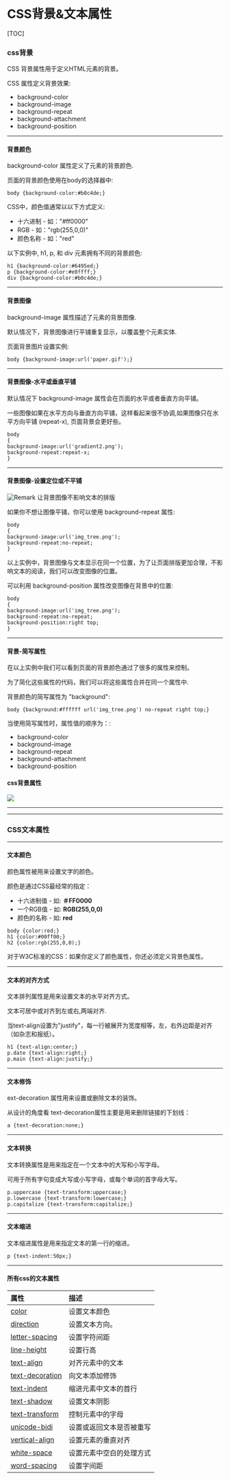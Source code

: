 # CSS背景&文本属性

[TOC]

### css背景

CSS 背景属性用于定义HTML元素的背景。

CSS 属性定义背景效果:

- background-color
- background-image
- background-repeat
- background-attachment
- background-position

****

#### 背景颜色

background-color 属性定义了元素的背景颜色.

页面的背景颜色使用在body的选择器中:

```
body {background-color:#b0c4de;}
```

CSS中，颜色值通常以以下方式定义:

- 十六进制 - 如："#ff0000"
- RGB - 如："rgb(255,0,0)"
- 颜色名称 - 如："red"

以下实例中, h1, p, 和 div 元素拥有不同的背景颜色:

```
h1 {background-color:#6495ed;}
p {background-color:#e0ffff;}
div {background-color:#b0c4de;}
```

****

#### 背景图像

background-image 属性描述了元素的背景图像.

默认情况下，背景图像进行平铺重复显示，以覆盖整个元素实体.

页面背景图片设置实例:

```
body {background-image:url('paper.gif');}
```

****

#### 背景图像-水平或垂直平铺

默认情况下 background-image 属性会在页面的水平或者垂直方向平铺。

一些图像如果在水平方向与垂直方向平铺，这样看起来很不协调,如果图像只在水平方向平铺 (repeat-x), 页面背景会更好些。

```
body
{
background-image:url('gradient2.png');
background-repeat:repeat-x;
}
```

****

#### 背景图像-设置定位或不平铺

![Remark](https://www.runoob.com/images/lamp.gif) 让背景图像不影响文本的排版

如果你不想让图像平铺，你可以使用 background-repeat 属性:

```
body
{
background-image:url('img_tree.png');
background-repeat:no-repeat;
}
```

以上实例中，背景图像与文本显示在同一个位置，为了让页面排版更加合理，不影响文本的阅读，我们可以改变图像的位置。

可以利用 background-position 属性改变图像在背景中的位置:

```
body
{
background-image:url('img_tree.png');
background-repeat:no-repeat;
background-position:right top;
}
```

****

#### 背景-简写属性

在以上实例中我们可以看到页面的背景颜色通过了很多的属性来控制。

为了简化这些属性的代码，我们可以将这些属性合并在同一个属性中.

背景颜色的简写属性为 "background":

```
body {background:#ffffff url('img_tree.png') no-repeat right top;}
```

当使用简写属性时，属性值的顺序为：:

- background-color
- background-image
- background-repeat
- background-attachment
- background-position

#### css背景属性

![](D:\VsCodeWorkSpace\LearningRecord\前端学习记录\笔记\src\css背景属性.png)

****

****

### CSS文本属性

****

#### 文本颜色

颜色属性被用来设置文字的颜色。

颜色是通过CSS最经常的指定：

- 十六进制值 - 如: **＃FF0000**
- 一个RGB值 - 如: **RGB(255,0,0)**
- 颜色的名称 - 如: **red**

```
body {color:red;}
h1 {color:#00ff00;}
h2 {color:rgb(255,0,0);}
```

 对于W3C标准的CSS：如果你定义了颜色属性，你还必须定义背景色属性。

****

#### 文本的对齐方式

文本排列属性是用来设置文本的水平对齐方式。

文本可居中或对齐到左或右,两端对齐.

当text-align设置为"justify"，每一行被展开为宽度相等，左，右外边距是对齐（如杂志和报纸）。

```
h1 {text-align:center;}
p.date {text-align:right;}
p.main {text-align:justify;}
```

****

#### 文本修饰

ext-decoration 属性用来设置或删除文本的装饰。

从设计的角度看 text-decoration属性主要是用来删除链接的下划线：

```
a {text-decoration:none;}
```

****

#### 文本转换

文本转换属性是用来指定在一个文本中的大写和小写字母。

可用于所有字句变成大写或小写字母，或每个单词的首字母大写。

```
p.uppercase {text-transform:uppercase;}
p.lowercase {text-transform:lowercase;}
p.capitalize {text-transform:capitalize;}
```

****

#### 文本缩进

文本缩进属性是用来指定文本的第一行的缩进。

```
p {text-indent:50px;}
```

****

#### 所有css的文本属性

| 属性                                                         | 描述                     |
| :----------------------------------------------------------- | :----------------------- |
| [color](https://www.runoob.com/cssref/pr-text-color.html)    | 设置文本颜色             |
| [direction](https://www.runoob.com/cssref/pr-text-direction.html) | 设置文本方向。           |
| [letter-spacing](https://www.runoob.com/cssref/pr-text-letter-spacing.html) | 设置字符间距             |
| [line-height](https://www.runoob.com/cssref/pr-dim-line-height.html) | 设置行高                 |
| [text-align](https://www.runoob.com/cssref/pr-text-text-align.html) | 对齐元素中的文本         |
| [text-decoration](https://www.runoob.com/cssref/pr-text-text-decoration.html) | 向文本添加修饰           |
| [text-indent](https://www.runoob.com/cssref/pr-text-text-indent.html) | 缩进元素中文本的首行     |
| [text-shadow](https://www.runoob.com/cssref/css3-pr-text-shadow.html) | 设置文本阴影             |
| [text-transform](https://www.runoob.com/cssref/pr-text-text-transform.html) | 控制元素中的字母         |
| [unicode-bidi](https://www.runoob.com/cssref/pr-text-unicode-bidi.html) | 设置或返回文本是否被重写 |
| [vertical-align](https://www.runoob.com/cssref/pr-pos-vertical-align.html) | 设置元素的垂直对齐       |
| [white-space](https://www.runoob.com/cssref/pr-text-white-space.html) | 设置元素中空白的处理方式 |
| [word-spacing](https://www.runoob.com/cssref/pr-text-word-spacing.html) | 设置字间距               |